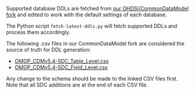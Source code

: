 Supported database DDLs are fetched from [our OHDSI/CommonDataModel fork](https://github.com/IHE-SDC-WG/OHDSI-CommonDataModel-SDC) and edited to work with the default settings of each database.

The Python script `fetch-latest-ddls.py` will fetch supported DDLs and process them accordingly.

The following .csv files in our CommonDataModel fork are considered the source of truth for DDL generation:
- [OMOP_CDMv5.4-SDC_Table_Level.csv](https://github.com/IHE-SDC-WG/OHDSI-CommonDataModel-SDC/blob/add-SDC-schema/inst/csv/OMOP_CDMv5.4-SDC_Table_Level.csv)
- [OMOP_CDMv5.4-SDC_Field_Level.csv](https://github.com/IHE-SDC-WG/OHDSI-CommonDataModel-SDC/blob/add-SDC-schema/inst/csv/OMOP_CDMv5.4-SDC_Field_Level.csv)

Any change to the schema should be made to the linked CSV files first. Note that all SDC additions are at the end of each CSV file.